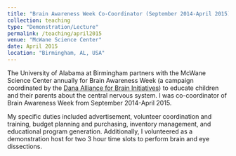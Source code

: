 ```yaml
---
title: "Brain Awareness Week Co-Coordinator (September 2014-April 2015)"
collection: teaching
type: "Demonstration/Lecture"
permalink: /teaching/april2015
venue: "McWane Science Center"
date: April 2015
location: "Birmingham, AL, USA"
---
```


The University of Alabama at Birmingham partners with the McWane Science Center annually for Brain Awareness Week (a campaign coordinated by the <a href="https://www.dana.org/About/DABI/" target="_blank">Dana Alliance for Brain Initiatives</a>) to educate children and their parents about the central nervous system. I was co-coordinator of Brain Awareness Week from September 2014-April 2015.


My specific duties included advertisement, volunteer coordination and training, budget planning and purchasing, inventory management, and educational program generation. Additionally, I volunteered as a demonstration host for two 3 hour time slots to perform brain and eye dissections.